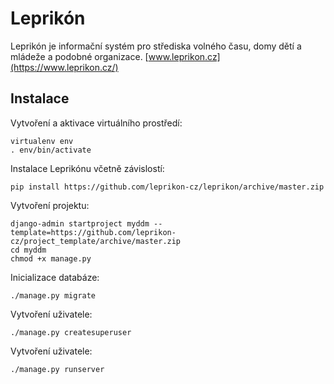 Leprikón
==============

Leprikón je informační systém pro střediska volného času,
domy dětí a mládeže a podobné organizace.
[www.leprikon.cz](https://www.leprikon.cz/)

Instalace
---------

Vytvoření a aktivace virtuálního prostředí:
```shell
virtualenv env
. env/bin/activate
```

Instalace Leprikónu včetně závislostí:
```shell
pip install https://github.com/leprikon-cz/leprikon/archive/master.zip
```

Vytvoření projektu:
```shell
django-admin startproject myddm --template=https://github.com/leprikon-cz/project_template/archive/master.zip
cd myddm
chmod +x manage.py
```

Inicializace databáze:
```shell
./manage.py migrate
```

Vytvoření uživatele:
```shell
./manage.py createsuperuser
```

Vytvoření uživatele:
```shell
./manage.py runserver
```

